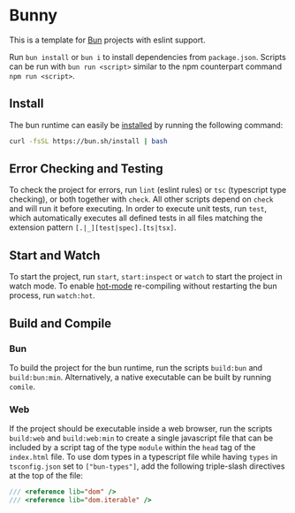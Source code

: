 # Bunny

This is a template for [Bun](https://bun.sh) projects with eslint support.

Run `bun install` or `bun i` to install dependencies from `package.json`. Scripts can be run with `bun run <script>` similar to the npm counterpart command `npm run <script>`.

## Install

The bun runtime can easily be [installed](https://bun.sh/docs/installation) by running the following command:

```sh
curl -fsSL https://bun.sh/install | bash
```

## Error Checking and Testing

To check the project for errors, run `lint` (eslint rules) or `tsc` (typescript type checking), or both together with `check`. All other scripts depend on `check` and will run it before executing.
In order to execute unit tests, run `test`, which automatically executes all defined tests in all files matching the extension pattern `[.|_][test|spec].[ts|tsx]`.

## Start and Watch

To start the project, run `start`, `start:inspect` or `watch` to start the project in watch mode. To enable [hot-mode](https://bun.sh/docs/runtime/hot#hot-mode) re-compiling without restarting the bun process, run `watch:hot`.

## Build and Compile

### Bun

To build the project for the bun runtime, run the scripts `build:bun` and `build:bun:min`. Alternatively, a native executable can be built by running `comile`.

### Web

If the project should be executable inside a web browser, run the scripts `build:web` and `build:web:min` to create a single javascript file that can be included by a script tag of the type `module` within the `head` tag of the `index.html` file.
To use dom types in a typescript file while having `types` in `tsconfig.json` set to `["bun-types"]`, add the following triple-slash directives at the top of the file:

```ts
/// <reference lib="dom" />
/// <reference lib="dom.iterable" />
```
